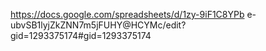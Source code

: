 https://docs.google.com/spreadsheets/d/1zy-9iF1C8YPb e-ubvSB1lyjZkZNN7m5jFUHY@HCYMc/edit?gid=1293375174#gid=1293375174
